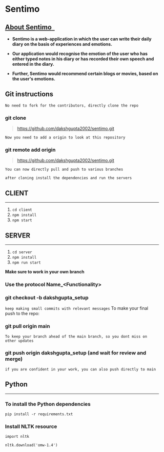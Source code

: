 # Sentimo

## <ins>**About Sentimo** &nbsp;</ins>
- **Sentimo is a web-application in which the user can write their daily diary on the basis of experiences and emotions.**

- **Our application would recognise the emotion of the user who has either typed notes in his diary or has recorded their own speech and entered in the diary.** 

- **Further, Sentimo would recommend certain blogs or movies, based on the user's emotions.**

## Git instructions
`No need to fork for the contributors, directly clone the repo`
### git clone 
> https://github.com/dakshgupta2002/sentimo.git

`Now you need to add a origin to look at this repository`
### git remote add origin 
> https://github.com/dakshgupta2002/sentimo.git

`You can now directly pull and push to various branches`  

`after cloning install the dependencies and run the servers`

## CLIENT 
___
1)  `cd client`   
2)  `npm install`   
3)  `npm start`  

## SERVER 
___
1) `cd server`  
2) `npm install`   
3) `npm run start` 

**Make sure to work in your own branch**

### Use the protocol **Name_\<Functionality\>**
### git checkout -b dakshgupta_setup  

`keep making small commits with relevant messages`
 To make your final push to the repo:
### git pull origin main 
  `To keep your branch ahead of the main branch, so you dont miss on other updates`

### git push origin dakshgupta_setup (and wait for review and merge)
`if you are confident in your work, you can also push directly to main`
 
 ## Python
 ___
 ### To install the Python dependencies 
 `pip install -r requirements.txt`
 
 ### Install NLTK resource
 `import nltk`

 `nltk.download('omw-1.4')`
 
